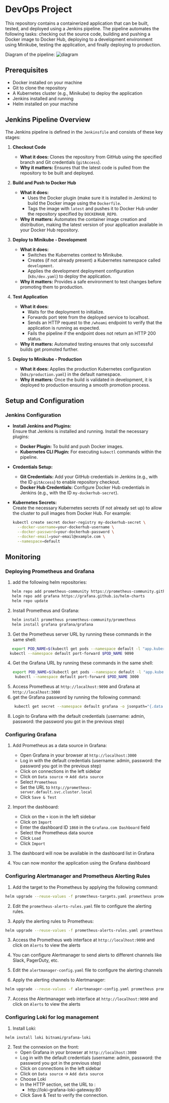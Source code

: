 # DevOps Project

This repository contains a containerized application that can be built, tested, and deployed using a Jenkins pipeline. The pipeline automates the following tasks: checking out the source code, building and pushing a Docker image to Docker Hub, deploying to a development environment using Minikube, testing the application, and finally deploying to production.

Diagram of the pipeline:
![diagram](./diagram.png)

## Prerequisites

- Docker installed on your machine
- Git to clone the repository
- A Kubernetes cluster (e.g., Minikube) to deploy the application
- Jenkins installed and running
- Helm installed on your machine

## Jenkins Pipeline Overview

The Jenkins pipeline is defined in the `Jenkinsfile` and consists of these key stages:

1. **Checkout Code**

   - **What it does:** Clones the repository from GitHub using the specified branch and Git credentials (`gitAccess`).
   - **Why it matters:** Ensures that the latest code is pulled from the repository to be built and deployed.

2. **Build and Push to Docker Hub**

   - **What it does:**
     - Uses the Docker plugin (make sure it is installed in Jenkins) to build the Docker image using the `Dockerfile`.
     - Tags the image with `latest` and pushes it to Docker Hub under the repository specified by `DOCKERHUB_REPO`.
   - **Why it matters:** Automates the container image creation and distribution, making the latest version of your application available in your Docker Hub repository.

3. **Deploy to Minikube - Development**

   - **What it does:**
     - Switches the Kubernetes context to Minikube.
     - Creates (if not already present) a Kubernetes namespace called `development`.
     - Applies the development deployment configuration (`k8s/dev.yaml`) to deploy the application.
   - **Why it matters:** Provides a safe environment to test changes before promoting them to production.

4. **Test Application**

   - **What it does:**
     - Waits for the deployment to initialize.
     - Forwards port `9090` from the deployed service to localhost.
     - Sends an HTTP request to the `/whoami` endpoint to verify that the application is running as expected.
     - Fails the pipeline if the endpoint does not return an HTTP 200 status.
   - **Why it matters:** Automated testing ensures that only successful builds get promoted further.

5. **Deploy to Minikube - Production**
   - **What it does:** Applies the production Kubernetes configuration (`k8s/production.yaml`) in the default namespace.
   - **Why it matters:** Once the build is validated in development, it is deployed to production ensuring a smooth promotion process.

## Setup and Configuration

### Jenkins Configuration

- **Install Jenkins and Plugins:**  
  Ensure that Jenkins is installed and running. Install the necessary plugins:

  - **Docker Plugin:** To build and push Docker images.
  - **Kubernetes CLI Plugin:** For executing `kubectl` commands within the pipeline.

- **Credentials Setup:**

  - **Git Credentials:** Add your GitHub credentials in Jenkins (e.g., with the ID `gitAccess`) to enable repository checkout.
  - **Docker Hub Credentials:** Configure Docker Hub credentials in Jenkins (e.g., with the ID `my-dockerhub-secret`).

- **Kubernetes Secrets:**  
  Create the necessary Kubernetes secrets (if not already set up) to allow the cluster to pull images from Docker Hub. For example:
  ```bash
  kubectl create secret docker-registry my-dockerhub-secret \
    --docker-username=your-dockerhub-username \
    --docker-password=your-dockerhub-password \
    --docker-email=your-email@example.com \
    --namespace=default
  ```
  
## Monitoring

### Deploying Prometheus and Grafana

1. add the following helm repositories:

```bash
   helm repo add prometheus-community https://prometheus-community.github.io/helm-charts
   helm repo add grafana https://grafana.github.io/helm-charts
   helm repo update
```

2. Install Prometheus and Grafana:

```bash
   helm install prometheus prometheus-community/prometheus
   helm install grafana grafana/grafana
```

3. Get the Prometheus server URL by running these commands in the same shell:

```bash
   export POD_NAME=$(kubectl get pods --namespace default -l "app.kubernetes.io/name=prometheus,app.kubernetes.io/instance=prometheus" -o jsonpath="{.items[0].metadata.name}")
  kubectl --namespace default port-forward $POD_NAME 9090
```

4. Get the Grafana URL by running these commands in the same shell:
   ```bash
   export POD_NAME=$(kubectl get pods --namespace default -l "app.kubernetes.io/name=grafana,app.kubernetes.io/instance=grafana" -o jsonpath="{.items[0].metadata.name}")
    kubectl --namespace default port-forward $POD_NAME 3000
   ```
5. Access Prometheus at `http://localhost:9090` and Grafana at `http://localhost:3000`
6. get the Grafana password by running the following command:

```bash
    kubectl get secret --namespace default grafana -o jsonpath="{.data.admin-password}" | base64 --decode ; echo
```

8. Login to Grafana with the default credentials (username: admin, password: the password you got in the previous step)

### Configuring Grafana

1. Add Prometheus as a data source in Grafana:

   - Open Grafana in your browser at `http://localhost:3000`
   - Log in with the default credentials (username: admin, password: the password you got in the previous step)
   - Click on connections in the left sidebar
   - Click on `Data source` -> `Add data source`
   - Select `Prometheus`
   - Set the URL to `http://prometheus-server.default.svc.cluster.local`
   - Click `Save & Test`

2. Import the dashboard:

   - Click on the `+` icon in the left sidebar
   - Click on `Import`
   - Enter the dashboard ID `1860` in the `Grafana.com Dashboard` field
   - Select the Prometheus data source
   - Click `Load`
   - Click `Import`

3. The dashboard will now be available in the dashboard list in Grafana

4. You can now monitor the application using the Grafana dashboard

### Configuring Alertmanager and Prometheus Alerting Rules

1. Add the target to the Prometheus by applying the following command:

```bash
helm upgrade --reuse-values -f prometheus-targets.yaml prometheus prometheus-community/prometheus
```

2. Edit the `prometheus-alerts-rules.yaml` file to configure the alerting rules.

3. Apply the alerting rules to Prometheus:

```bash
helm upgrade --reuse-values -f prometheus-alerts-rules.yaml prometheus prometheus-community/prometheus
```

3. Access the Prometheus web interface at `http://localhost:9090` and click on `Alerts` to view the alerts

4. You can configure Alertmanager to send alerts to different channels like Slack, PagerDuty, etc.
5. Edit the `alertmanager-config.yaml` file to configure the alerting channels
6. Apply the alerting channels to Alertmanager:

```bash
helm upgrade --reuse-values -f alertmanager-config.yaml prometheus prometheus-community/prometheus
```

7. Access the Alertmanager web interface at `http://localhost:9090` and click on `Alerts` to view the alerts

### Configuring Loki for log management

1. Install Loki:

```bash
helm install loki bitnami/grafana-loki
```

2. Test the connexion on the front:
   - Open Grafana in your browser at `http://localhost:3000`
   - Log in with the default credentials (username: admin, password: the password you got in the previous step)
   - Click on connections in the left sidebar
   - Click on `Data source` -> `Add data source`
   - Choose Loki
   - In the HTTP section, set the URL to :
     - http://loki-grafana-loki-gateway:80
   - Click Save & Test to verify the connection.
